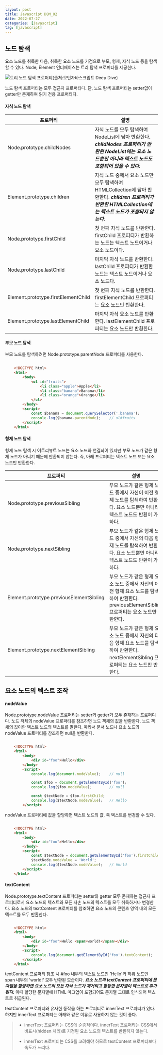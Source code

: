 ```yaml
---
layout: post
title: Javascript DOM_02
date: 2022-07-27
categories: [Javascript]
tag: [javascript]
---
```


## 노드 탐색

요소 노드를 취득한 다음, 취득한 요소 노드를 기점으로 부모, 형제, 자식 노드 등을 탐색할 수 있다. Node, Element 인터페이스는 트리 탐색 프로퍼티를 제공한다.

![트리 노드 탐색 프로퍼티(출처:모던자바스크립트 Deep Dive)](../../assets/img/트리노드_탐색_프로퍼티.png)

노드 탐색 프로퍼티는 모두 접근자 프로퍼티다. 단, 노드 탐색 프로퍼티는 setter없이 getter만 존재하여 읽기 전용 프로퍼티다.

#### 자식 노드 탐색

|프로퍼티|설명|
|-------|----|
|Node.prototype.childNodes|자식 노드를 모두 탐색하여 NodeList에 담아 반환한다. ***childNodes 프로퍼티가 반환된 NodeList에는 요소 노드뿐만 아니라 텍스트 노드도 포함되어 있을 수 있다.***|
|Element.prototype.children|자식 노드 중에서 요소 노드만 모두 탐색하여 HTMLCollection에 담아 반환한다. ***children 프로퍼티가 반환한 HTMLCollection에는 텍스트 노드가 포함되지 않는다.***|
|Node.prototype.firstChild|첫 번째 자식 노드를 반환한다. firstChild 프로퍼티가 반환하는 노드는 텍스트 노드이거나 요소 노드이다.|
|Node.prototype.lastChild|마지막 자식 노드를 반환한다. lastChild 프로퍼티가 반환한 노드는 텍스트 노드이거나 요소 노드다.|
|Element.prototype.firstElementChild|첫 번째 자식 노드를 반환한다. firstElementChild 프로퍼티는 요소 노드만 반환한다.|
|Element.prototype.lastElementChild|마지막 자식 요소 노드를 반환한다. lastElementChild 프로퍼티는 요소 노드만 반환한다.| 

#### 부모 노드 탐색

부모 노드를 탐색하려면 Node.prototype.parentNode 프로퍼티를 사용한다. 

```html
    
    <!DOCTYPE html>
    <html>
        <body>
            <ul id="fruits">
                <li class="apple">Apple</li>
                <li class="banana">Banana</li>
                <li class="orange">Orange</li>
            </ul>
        </body>
        <script>
            const $banana = document.querySelector('.banana');
            console.log($banana.parentNode);    // ul#fruits
        </script>
    </html>

```

#### 형제 노드 탐색

형제 노드 탐색 시 어트리뷰트 노드는 요소 노드와 연결되어 있지만 부모 노드가 같은 형제 노드가 아니기 때문에 반환되지 않는다. 즉, 아래 프로퍼티는 텍스트 노드 또는 요소 노드만 반환한다.

|프로퍼티|설명|
|-------|----|
|Node.prototype.previousSibling|부모 노드가 같은 형제 노드 중에서 자신이 이전 형제 노드를 탐색하여 반환한다. 요소 노드뿐만 아니라 텍스트 노드도 반환이 가능하다.|
|Node.prototype.nextSibling|부모 노드가 같은 형제 노드 중에서 자신의 다음 형제 노드를 탐색하여 반환한다. 요소 노드뿐만 아니라 텍스트 노드도 반환이 가능하다.|
|Element.prototype.previousElementSibling|부모 노드가 같은 형제 요소 노드 중에서 자신의 이전 형제 요소 노드를 탐색하여 반환한다. previousElementSibling 프로퍼티는 요소 노드만 반환한다.|
|Element.prototype.nextElementSibling|부모 노드가 같은 형제 요소 노드 중에서 자신의 다음 형제 요소 노드를 탐색하여 반환한다. nextElementSibling 프로퍼티는 요소 노드만 반환한다.|

## 요소 노드의 텍스트 조작

#### nodeValue

Node.prototype.nodeValue 프로퍼티는 setter와 getter가 모두 존재하는 프로퍼디다. 노드 객체의 nodeValue 프로퍼티를 참조하면 노드 객체의 값을 반환한다. 노드 객체의 값이란 텍스트 노드의 텍스트를 말한다. 따라서 문서 노드나 요소 노드의 nodeValue 프로퍼티를 참조하면 null을 반환한다.

```html

    <!DOCTYPE html>
    <html>
        <body>
            <div id="foo">Hello</div>
        </body>
        <script>
            console.log(document.nodeValue);    // null

            const $foo = document.getElementById('foo');
            console.log($foo.nodeValue);        // null

            const $textNode = $foo.firstChild;
            console.log($textNode.nodeValue);   // Hello
        </script>

```

nodeValue 프로퍼티에 값을 할당하면 텍스트 노드의 값, 즉 텍스트를 변경할 수 있다.

```html

    <!DOCTYPE html>
    <html>
        <body>
            <div id="foo">Hello</div>
        </body>
        <script>
            const $textNode = document.getElementById('foo').firstChild;    // textNode 취득
            $textNode.nodeValue = 'World';
            console.log($textNode.nodeValue);   // World
        </script>
    </html>

```

#### textContent

Node.prototype.textContent 프로퍼티는 setter와 getter 모두 존재하는 접근자 프로퍼티로서 요소 노드의 텍스트와 모든 자손 노드의 텍스트를 모두 취득하거나 변경한다. 요소 노드의 textContent 프로퍼티를 참조하면 요소 노드의 콘텐츠 영역 내의 모든 텍스트를 모두 반환한다.

```html

    <!DOCTYPE html>
    <html>
        <body>
            <div id="foo">Hello <span>world!</span></div>
        </body>
        <script>
            console.log(document.getElementById('foo').textContent);    // Hello world!
        </script>
    </html>

```

textContent 프로퍼티 참조 시 #foo 내부의 텍스트 노드인 'Hello'와 하위 노드인 span 내부의 'world!' 모두 반환된 모습이다. ***요소 노드의 textContent 프로퍼티에 문자열을 할당하면 요소 노드의 모든 자식 노드가 제거되고 할당한 문자열이 텍스트로 추가된다.*** 이때 할당한 문자열에 HTML 마크업이 포함되어도 문자열 그대로 인식되어 텍스트로 취급된다.

textContent 프로퍼티와 유사한 동작을 하는 프로퍼티로 innerText 프로퍼티가 있다. 하지만 innerText 프로퍼티는 아래와 같은 이유로 사용하지 않는 것이 좋다.

>
> - innerText 프로퍼티는 CSS에 순종적이다. innerText 프로퍼티는 CSS에서 비표시(hidden 처리)로 지정된 요소 노드의 텍스트를 반환하지 않는다.
>
> - innerText 프로퍼티는 CSS를 고려해야 하므로 textContent 프로퍼티보다 속도가 느리다.
>